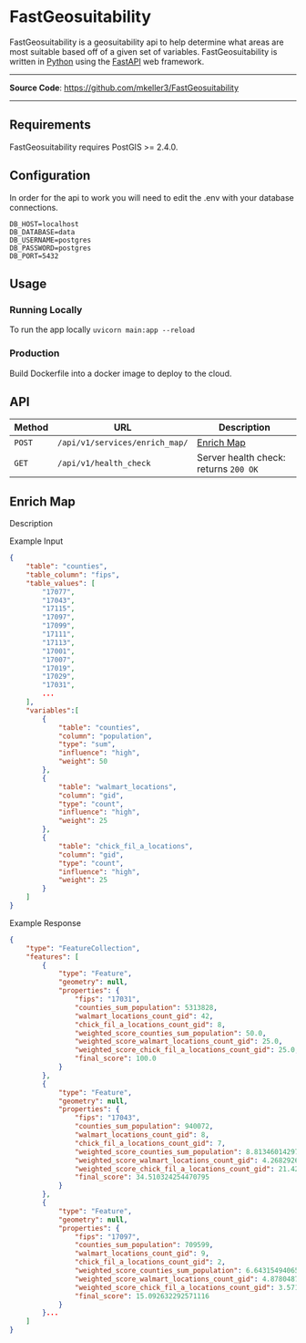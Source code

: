 # FastGeosuitability

FastGeosuitability is a geosuitability api to help determine what areas are most suitable based off of a given set of variables. FastGeosuitability is written in [Python](https://www.python.org/) using the [FastAPI](https://fastapi.tiangolo.com/) web framework. 

---

**Source Code**: <a href="https://github.com/mkeller3/FastGeosuitability" target="_blank">https://github.com/mkeller3/FastGeosuitability</a>

---

## Requirements

FastGeosuitability requires PostGIS >= 2.4.0.

## Configuration

In order for the api to work you will need to edit the .env with your database connections.

```
DB_HOST=localhost
DB_DATABASE=data
DB_USERNAME=postgres
DB_PASSWORD=postgres
DB_PORT=5432
```

## Usage

### Running Locally

To run the app locally `uvicorn main:app --reload`

### Production
Build Dockerfile into a docker image to deploy to the cloud.

## API

| Method | URL                                                                              | Description                                             |
| ------ | -------------------------------------------------------------------------------- | ------------------------------------------------------- |
| `POST`  | `/api/v1/services/enrich_map/`                                                  | [Enrich Map](#enrich-map)               |
| `GET`  | `/api/v1/health_check`                                                           | Server health check: returns `200 OK`            |


## Enrich Map

Description

Example Input
```json
{
    "table": "counties",
    "table_column": "fips",
    "table_values": [
        "17077",
        "17043",
        "17115",
        "17097",
        "17099",
        "17111",
        "17113",
        "17001",
        "17007",
        "17019",
        "17029",
        "17031",
        ...
    ],
    "variables":[
        {
            "table": "counties",
            "column": "population",
            "type": "sum",
            "influence": "high",
            "weight": 50
        },
        {
            "table": "walmart_locations",
            "column": "gid",
            "type": "count",
            "influence": "high",
            "weight": 25
        },
        {
            "table": "chick_fil_a_locations",
            "column": "gid",
            "type": "count",
            "influence": "high",
            "weight": 25
        }
    ]
}
```

Example Response
```json
{
    "type": "FeatureCollection",
    "features": [
        {
            "type": "Feature",
            "geometry": null,
            "properties": {
                "fips": "17031",
                "counties_sum_population": 5313828,
                "walmart_locations_count_gid": 42,
                "chick_fil_a_locations_count_gid": 8,
                "weighted_score_counties_sum_population": 50.0,
                "weighted_score_walmart_locations_count_gid": 25.0,
                "weighted_score_chick_fil_a_locations_count_gid": 25.0,
                "final_score": 100.0
            }
        },
        {
            "type": "Feature",
            "geometry": null,
            "properties": {
                "fips": "17043",
                "counties_sum_population": 940072,
                "walmart_locations_count_gid": 8,
                "chick_fil_a_locations_count_gid": 7,
                "weighted_score_counties_sum_population": 8.813460142972538,
                "weighted_score_walmart_locations_count_gid": 4.2682926829268295,
                "weighted_score_chick_fil_a_locations_count_gid": 21.428571428571427,
                "final_score": 34.510324254470795
            }
        },
        {
            "type": "Feature",
            "geometry": null,
            "properties": {
                "fips": "17097",
                "counties_sum_population": 709599,
                "walmart_locations_count_gid": 9,
                "chick_fil_a_locations_count_gid": 2,
                "weighted_score_counties_sum_population": 6.643154940654739,
                "weighted_score_walmart_locations_count_gid": 4.878048780487805,
                "weighted_score_chick_fil_a_locations_count_gid": 3.571428571428571,
                "final_score": 15.092632292571116
            }
        }...
    ]
}
```

